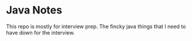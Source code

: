 # Java Notes

This repo is mostly for interview prep. The fincky java things that I need to have down for the interview.